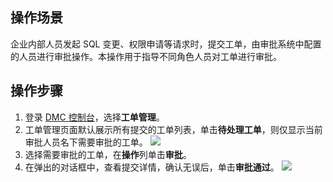 ## 操作场景
企业内部人员发起 SQL 变更、权限申请等请求时，提交工单，由审批系统中配置的人员进行审批操作。本操作用于指导不同角色人员对工单进行审批。

## 操作步骤
1. 登录 [DMC 控制台](https://dms.cloud.tencent.com/v3/cooperations/#/)，选择**工单管理**。
2. 工单管理页面默认展示所有提交的工单列表，单击**待处理工单**，则仅显示当前审批人员名下需要审批的工单。
   ![](https://qcloudimg.tencent-cloud.cn/raw/da86a054fcd2c95de08da4781ba5674a.png)
4. 选择需要审批的工单，在**操作**列单击**审批**。
5. 在弹出的对话框中，查看提交详情，确认无误后，单击**审批通过**。
   ![](https://qcloudimg.tencent-cloud.cn/raw/5b825e720aa4511900ebaa5ca0adc55a.png)
   
